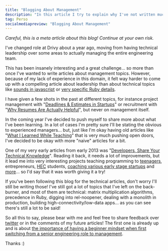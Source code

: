 ```yaml
---
title: "Blogging About Management"
description: "In this article I try to explain why I've not written much about management even if it has been my focus for a year now, and how I plan on changing this :)"
tag: Perso
socialmediapreview: "Blogging About Management"
---
```


_Careful, this is a meta article about this blog! Continue at your own risk._

I've changed role at Drivy about a year ago, moving from having technical leadership over some areas to actually managing the entire engineering team.

This has been insanely interesting and a great challenge... so more than once I've wanted to write articles about management topics. However, because of my lack of experience in this domain, it felt way harder to come up with a compelling article about leadership than about technical topics like [sounds in javascript][1] or [very specific Ruby details][2].

I have given a few shots in the past at different topics, for instance project management with "[Deadlines & Estimates in Startups][3]" or recruitment with "[Why Resumes Are Actually Helpful][4]", but never on management itself.

In the coming year I've decided to push myself to share more about what I've been learning. In a lot of cases I'm pretty sure I'll be stating the obvious to experienced managers... but, just like I'm okay having old articles like "[What I Learned While Teaching][5]" that is very much pushing open doors, I've decided to be okay with more "naive" articles for a bit.

One of my very early articles from early 2013 was "[Developers, Share Your Technical Knowledge][6]". Reading it back, it needs a lot of improvements, but it lead me into very interesting projects teaching programming to [teenagers][7],  entrepreneurs, [HEC][8] students, [coaching various early stage startups][9] and [more][10]... so I'd say that it was worth giving it a try!

If you've been following this blog for the technical articles, don't worry I'll still be writing those! I've still got a lot of topics that I've left on the back-burner, and most of them are technical: matrix multiplication algorithms, precedence in Ruby, digging into rel-noopener, dealing with a monolith in production, building high-connectivity/low-data apps... as you can see there's still a lot to be said!

So all this to say, please bear with me and feel free to share feedback over [twitter][11] or in the comments of my future articles! The first one is already up and is about [the importance of having a beginner mindset when first switching from a senior engineering role to management][12].

Thanks :)

[1]:	/blog/2016/11/01/javascript-audio/
[2]:	/blog/2017/01/23/ruby-to-s-to-str/
[3]:	/blog/2015/08/27/deadlines-estimates-software-startup/
[4]:	/blog/2016/08/02/developer-resume/
[5]:	/blog/2013/04/22/what-i-learned-teaching-web/
[6]:	/blog/2013/02/04/developers-teach-non-tech-startup/
[7]:	http://wifilles.org/
[8]:	http://www.hec.edu/
[9]:	/blog/2016/03/14/birdly-ycombinator/
[10]:	https://openclassrooms.com/courses/gerer-son-code-avec-git-et-github
[11]:	https://twitter.com/marcgg
[12]:	/blog/2017/08/22/starting-with-management/
